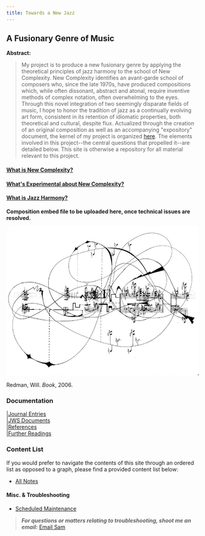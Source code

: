 ```yaml
---
title: Towards a New Jazz
---
```

## A Fusionary Genre of Music

**Abstract:**
> My project is to produce a new fusionary genre by applying the theoretical principles of jazz harmony to the school of New Complexity. New Complexity identifies an avant-garde school of composers who, since the late 1970s, have produced compositions which, while often dissonant, abstract and atonal, require inventive methods of complex notation, often overwhelming to the eyes. Through this novel integration of two seemingly disparate fields of music, I hope to honor the tradition of jazz as a continually evolving art form, consistent in its retention of idiomatic properties, both theoretical and cultural, despite flux. Actualized through the creation of an original composition as well as an accompanying "expository" document, the kernel of my project is organized [here](/notes/vault/project-kernel.md). The elements involved in this project--the central questions that propelled it--are detailed below. This site is otherwise a repository for all material relevant to this project. 

#### [What is New Complexity?](/notes/vault/what-is-new-complexity.md)

#### [What's Experimental about New Complexity?](/notes/vault/whats-experimental-about-new-complexity.md)

#### [What is Jazz Harmony?](/notes/vault/what-is-jazz-harmony.md)

**Composition embed file to be uploaded here, once technical issues are resolved.**

![complexity](notes/images/complexity.png)

Redman, Will. _Book_, 2006. 

### Documentation

[|Journal Entries](/notes/vault/entries.md)  
[|JWS Documents](/notes/vault/jws-documents.md)  
[|References](/notes/vault/references.md)  
[|Further Readings](/notes/vault/further-readings.md)

### Content List

If you would prefer to navigate the contents of this site through an ordered list as opposed to a graph, please find a provided content list below:

- [All Notes](/notes)

#### Misc. & Troubleshooting

- [Scheduled Maintenance](/notes/vault/maintenance.md)

<script src="https://apps.elfsight.com/p/platform.js" defer></script>
<div class="elfsight-app-3bb82b1e-8984-4f72-9a94-b0d13f1a6a0a"></div>

> __*For questions or matters relating to troubleshooting, shoot me an email:*__ [Email Sam](https://mail.google.com/mail/?view=cm&to=sammeltzerthometz@gmail.com)




